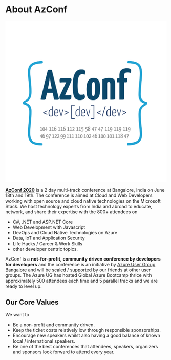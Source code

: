 # About AzConf

![AzConf Logo](logo.png)

**[AzConf 2020](https://www.azconf.dev/)** is a 2 day multi-track conference at Bangalore, India on June 18th and 19th. The conference is aimed at Cloud and Web Developers working with open source and cloud native technologies on the Microsoft Stack. We host technology experts from India and abroad to educate, network, and share their expertise with the 800+ attendees on

- C#, .NET and ASP.NET Core
- Web Development with Javascript
- DevOps and Cloud Native Technologies on Azure
- Data, IoT and Application Security
- Life Hacks / Career & Work Skills
- other developer centric topics.

AzConf is a **not-for-profit, community driven conference by developers for developers** and the conference is an initiative by [Azure User Group Bangalore](https://www.meetup.com/Microsoft-Azure-Bangalore/) and will be scaled / supported by our friends at other user groups. The Azure UG has hosted Global Azure Bootcamp thrice with approximately 500 attendees each time and 5 parallel tracks and we are ready to level up.

## Our Core Values

We want to

- Be a non-profit and community driven.
- Keep the ticket costs relatively low through responsible sponsorships.
- Encourage new speakers whilst also having a good balance of known local / international speakers.
- Be one of the best conferences that attendees, speakers, organizers and sponsors look forward to attend every year.
